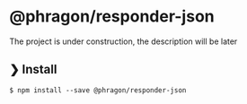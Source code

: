 # @phragon/responder-json

The project is under construction, the description will be later

## ❯ Install

```
$ npm install --save @phragon/responder-json
```
